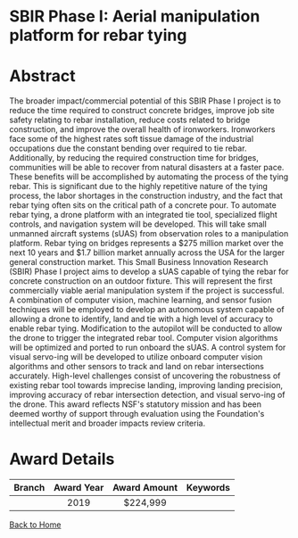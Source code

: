 
SBIR Phase I: Aerial manipulation platform for rebar tying
==========================================================

# Abstract


The broader impact/commercial potential of this SBIR Phase I project is to reduce the time required to construct concrete bridges, improve job site safety relating to rebar installation, reduce costs related to bridge construction, and improve the overall health of ironworkers. Ironworkers face some of the highest rates soft tissue damage of the industrial occupations due the constant bending over required to tie rebar. Additionally, by reducing the required construction time for bridges, communities will be able to recover from natural disasters at a faster pace. These benefits will be accomplished by automating the process of the tying rebar. This is significant due to the highly repetitive nature of the tying process, the labor shortages in the construction industry, and the fact that rebar tying often sits on the critical path of a concrete pour. To automate rebar tying, a drone platform with an integrated tie tool, specialized flight controls, and navigation system will be developed. This will take small unmanned aircraft systems (sUAS) from observation roles to a manipulation platform. Rebar tying on bridges represents a $275 million market over the next 10 years and $1.7 billion market annually across the USA for the larger general construction market. This Small Business Innovation Research (SBIR) Phase I project aims to develop a sUAS capable of tying the rebar for concrete construction on an outdoor fixture. This will represent the first commercially viable aerial manipulation system if the project is successful. A combination of computer vision, machine learning, and sensor fusion techniques will be employed to develop an autonomous system capable of allowing a drone to identify, land and tie with a high level of accuracy to enable rebar tying. Modification to the autopilot will be conducted to allow the drone to trigger the integrated rebar tool. Computer vision algorithms will be optimized and ported to run onboard the sUAS. A control system for visual servo-ing will be developed to utilize onboard computer vision algorithms and other sensors to track and land on rebar intersections accurately. High-level challenges consist of uncovering the robustness of existing rebar tool towards imprecise landing, improving landing precision, improving accuracy of rebar intersection detection, and visual servo-ing of the drone. This award reflects NSF's statutory mission and has been deemed worthy of support through evaluation using the Foundation's intellectual merit and broader impacts review criteria.  

# Award Details

|Branch|Award Year|Award Amount|Keywords|
| :---: | :---: | :---: | :---: |
||2019|$224,999||
  
  


[Back to Home](https://github.com/chrischow/dod_sbir_awards/JT/#491)